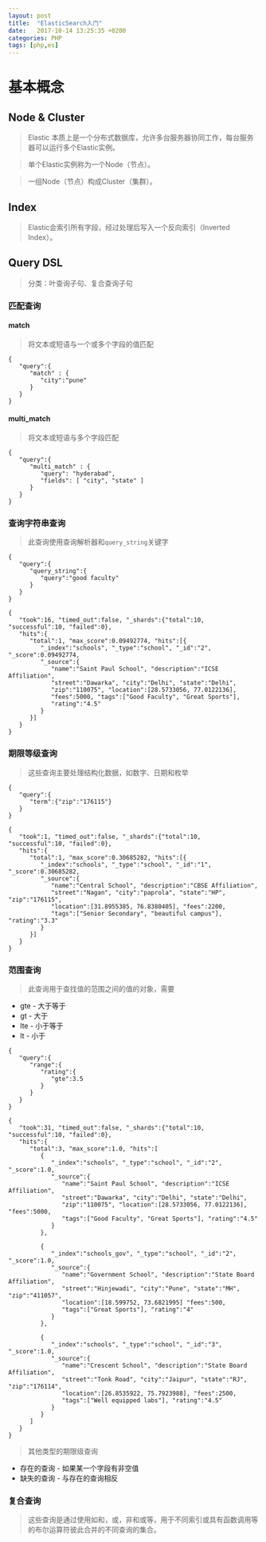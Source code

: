 ```yaml
---
layout: post
title:  "ElasticSearch入门"
date:   2017-10-14 13:25:35 +0200
categories: PHP
tags: [php,es]
---
```


# 基本概念
## Node & Cluster
> Elastic 本质上是一个分布式数据库，允许多台服务器协同工作，每台服务器可以运行多个Elastic实例。

> 单个Elastic实例称为一个Node（节点）。

> 一组Node（节点）构成Cluster（集群）。

## Index

> Elastic会索引所有字段，经过处理后写入一个反向索引（Inverted Index）。

## Query DSL
> 分类：叶查询子句、复合查询子句

### 匹配查询
#### match
> 将文本或短语与一个或多个字段的值匹配

```
{
   "query":{
      "match" : {
         "city":"pune"
      }
   }
}
```

#### multi_match
> 将文本或短语与多个字段匹配

```
{
   "query":{
      "multi_match" : {
         "query": "hyderabad",
         "fields": [ "city", "state" ]
      }
   }
}
```

### 查询字符串查询
> 此查询使用查询解析器和```query_string```关键字

```
{
   "query":{
      "query_string":{
         "query":"good faculty"
      }
   }
}
```

```
{
   "took":16, "timed_out":false, "_shards":{"total":10, "successful":10, "failed":0}, 
   "hits":{
      "total":1, "max_score":0.09492774, "hits":[{
         "_index":"schools", "_type":"school", "_id":"2", "_score":0.09492774, 
         "_source":{
            "name":"Saint Paul School", "description":"ICSE Affiliation",
            "street":"Dawarka", "city":"Delhi", "state":"Delhi",
            "zip":"110075", "location":[28.5733056, 77.0122136],
            "fees":5000, "tags":["Good Faculty", "Great Sports"],
            "rating":"4.5" 
         }
      }]
   }
}
```

### 期限等级查询
> 这些查询主要处理结构化数据，如数字、日期和枚举

```
{
   "query":{
      "term":{"zip":"176115"}
   }
}
```

```
{
   "took":1, "timed_out":false, "_shards":{"total":10, "successful":10, "failed":0},
   "hits":{
      "total":1, "max_score":0.30685282, "hits":[{
         "_index":"schools", "_type":"school", "_id":"1", "_score":0.30685282,
         "_source":{
            "name":"Central School", "description":"CBSE Affiliation",
            "street":"Nagan", "city":"paprola", "state":"HP", "zip":"176115",
            "location":[31.8955385, 76.8380405], "fees":2200, 
            "tags":["Senior Secondary", "beautiful campus"], "rating":"3.3"
         }
      }]
   }
}
```

### 范围查询
> 此查询用于查找值的范围之间的值的对象，需要
- gte - 大于等于
- gt  - 大于
- lte - 小于等于
- lt  - 小于

```
{
   "query":{
      "range":{
         "rating":{
            "gte":3.5
         }
      }
   }
}
```

```
{
   "took":31, "timed_out":false, "_shards":{"total":10, "successful":10, "failed":0},
   "hits":{
      "total":3, "max_score":1.0, "hits":[
         {
            "_index":"schools", "_type":"school", "_id":"2", "_score":1.0,
            "_source":{
               "name":"Saint Paul School", "description":"ICSE Affiliation",
               "street":"Dawarka", "city":"Delhi", "state":"Delhi", 
               "zip":"110075", "location":[28.5733056, 77.0122136], "fees":5000, 
               "tags":["Good Faculty", "Great Sports"], "rating":"4.5"
            }
         }, 

         {
            "_index":"schools_gov", "_type":"school", "_id":"2", "_score":1.0, 
            "_source":{
               "name":"Government School", "description":"State Board Affiliation",
               "street":"Hinjewadi", "city":"Pune", "state":"MH", "zip":"411057",
               "location":[18.599752, 73.6821995] "fees":500, 
               "tags":["Great Sports"], "rating":"4"
            }
         },

         {
            "_index":"schools", "_type":"school", "_id":"3", "_score":1.0,
            "_source":{
               "name":"Crescent School", "description":"State Board Affiliation",
               "street":"Tonk Road", "city":"Jaipur", "state":"RJ", "zip":"176114", 
               "location":[26.8535922, 75.7923988], "fees":2500,
               "tags":["Well equipped labs"], "rating":"4.5"
            }
         }
      ]
   }
}
```
> 其他类型的期限级查询
 - 存在的查询 - 如果某一个字段有非空值
 - 缺失的查询 - 与存在的查询相反
 
### 复合查询
> 这些查询是通过使用如和，或，非和或等，用于不同索引或具有函数调用等的布尔运算符彼此合并的不同查询的集合。


